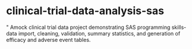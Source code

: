# clinical-trial-data-analysis-sas
" Amock clinical trial data project demonstrating SAS programming skills- data import, cleaning, validation, summary statistics, and generation of efficacy and adverse event tables.
